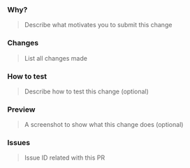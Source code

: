 ### Why?
> Describe what motivates you to submit this change

### Changes
> List all changes made

### How to test
> Describe how to test this change (optional)

### Preview
> A screenshot to show what this change does (optional)

### Issues
> Issue ID related with this PR
